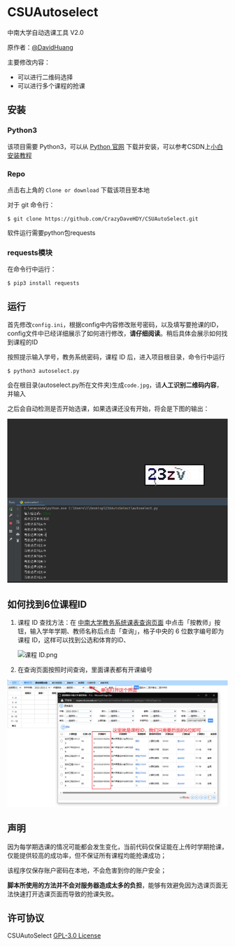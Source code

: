 # CSUAutoselect

中南大学自动选课工具 V2.0

原作者：[@DavidHuang](https://github.com/CrazyDaveHDY)

主要修改内容：

- 可以进行二维码选择
- 可以进行多个课程的抢课

## 安装
### Python3
该项目需要 Python3，可以从 [Python 官网](https://www.python.org/) 下载并安装，可以参考CSDN上[小白安装教程](https://blog.csdn.net/qq_45502336/article/details/109531599)

### Repo
点击右上角的 `Clone or download` 下载该项目至本地

对于 git 命令行：
```console
$ git clone https://github.com/CrazyDaveHDY/CSUAutoSelect.git
```

软件运行需要python包requests

### requests模块

在命令行中运行：
```console
$ pip3 install requests
```

## 运行

首先修改`config.ini`，根据config中内容修改账号密码，以及填写要抢课的ID，config文件中已经详细展示了如何进行修改，**请仔细阅读**。稍后具体会展示如何找到课程的ID


按照提示输入学号，教务系统密码，课程 ID 后，进入项目根目录，命令行中运行
```console
$ python3 autoselect.py
```

会在根目录(autoselect.py所在文件夹)生成`code.jpg`，请**人工识别二维码内容**，并输入

之后会自动检测是否开始选课，如果选课还没有开始，将会是下图的输出：

<img src="assets/image-20230711014740394.png" alt="image-20230711014740394" style="zoom: 67%;" />

## 如何找到6位课程ID


1. 课程 ID 查找方法：在 [中南大学教务系统课表查询页面](http://csujwc.its.csu.edu.cn/jiaowu/pkgl/llsykb/llsykb_find_jg0101.jsp?xnxq01id=2022-2023-2&init=1&isview=0) 中点击「按教师」按钮，输入学年学期、教师名称后点击「查询」，格子中央的 6 位数字编号即为课程 ID，这样可以找到公选和体育的ID、

   ![课程 ID.png](https://i.loli.net/2021/01/13/G7mN9BUzpaHRtkw.png)

2. 在查询页面按照时间查询，里面课表都有开课编号

<img src="assets/image-20230711015054530.png" alt="image-20230711015054530" style="zoom:80%;" />


## 声明

因为每学期选课的情况可能都会发生变化，当前代码仅保证能在上传时学期抢课，仅能提供较高的成功率，但不保证所有课程均能抢课成功；

该程序仅保存账户密码在本地，不会危害到你的账户安全；

**脚本所使用的方法并不会对服务器造成太多的负担**，能够有效避免因为选课页面无法快速打开选课页面而导致的抢课失败。

## 许可协议

CSUAutoSelect [GPL-3.0 License](https://github.com/CrazyDaveHDY/CSUAutoSelect/blob/master/LICENSE)


